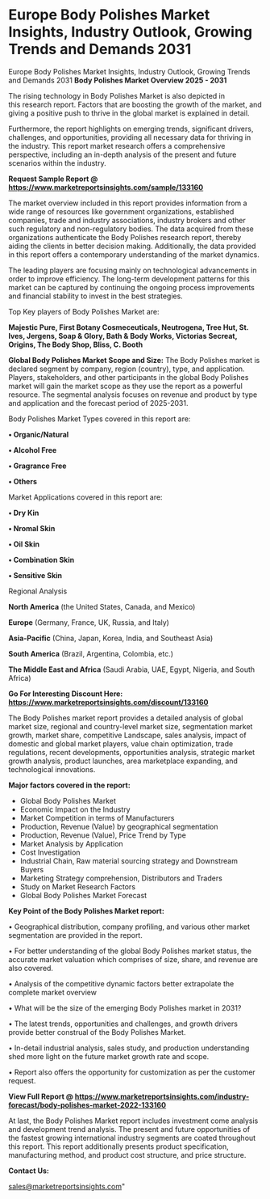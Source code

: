 # Europe Body Polishes Market Insights, Industry Outlook, Growing Trends and Demands 2031
Europe Body Polishes Market Insights, Industry Outlook, Growing Trends and Demands 2031
<Strong> Body Polishes Market Overview 2025 - 2031</strong>

The rising technology in Body Polishes Market is also depicted in this research report. Factors that are boosting the growth of the market, and giving a positive push to thrive in the global market is explained in detail.

Furthermore, the report highlights on emerging trends, significant drivers, challenges, and opportunities, providing all necessary data for thriving in the industry. This report market research offers a comprehensive perspective, including an in-depth analysis of the present and future scenarios within the industry.

<strong>Request Sample Report @ <a href=https://www.marketreportsinsights.com/sample/133160>https://www.marketreportsinsights.com/sample/133160</a></strong>

The market overview included in this report provides information from a wide range of resources like government organizations, established companies, trade and industry associations, industry brokers and other such regulatory and non-regulatory bodies. The data acquired from these organizations authenticate the Body Polishes research report, thereby aiding the clients in better decision making. Additionally, the data provided in this report offers a contemporary understanding of the market dynamics.

The leading players are focusing mainly on technological advancements in order to improve efficiency. The long-term development patterns for this market can be captured by continuing the ongoing process improvements and financial stability to invest in the best strategies.

Top Key players of Body Polishes Market are:

<strong>Majestic Pure, First Botany Cosmeceuticals, Neutrogena, Tree Hut, St. Ives, Jergens, Soap & Glory, Bath & Body Works, Victorias Secreat, Origins, The Body Shop, Bliss, C. Booth</strong>

<strong><b>Global Body Polishes Market Scope and Size:</b></strong>
The Body Polishes market is declared segment by company, region (country), type, and application. Players, stakeholders, and other participants in the global Body Polishes market will gain the market scope as they use the report as a powerful resource. The segmental analysis focuses on revenue and product by type and application and the forecast period of 2025-2031.

Body Polishes Market Types covered in this report are:

<strong>• Organic/Natural

• Alcohol Free

• Gragrance Free

• Others</strong>

Market Applications covered in this report are:

<strong>• Dry Kin

• Nromal Skin

• Oil Skin

• Combination Skin

• Sensitive Skin</strong> 

Regional Analysis

<strong>North America</strong> (the United States, Canada, and Mexico)

<strong>Europe</strong> (Germany, France, UK, Russia, and Italy)

<strong>Asia-Pacific</strong> (China, Japan, Korea, India, and Southeast Asia)

<strong>South America</strong> (Brazil, Argentina, Colombia, etc.)

<strong>The Middle East and Africa</strong> (Saudi Arabia, UAE, Egypt, Nigeria, and South Africa)

<strong>Go For Interesting Discount Here: <a href=https://www.marketreportsinsights.com/discount/133160>https://www.marketreportsinsights.com/discount/133160</a></strong>

The Body Polishes market report provides a detailed analysis of global market size, regional and country-level market size, segmentation market growth, market share, competitive Landscape, sales analysis, impact of domestic and global market players, value chain optimization, trade regulations, recent developments, opportunities analysis, strategic market growth analysis, product launches, area marketplace expanding, and technological innovations.

<strong><b>Major factors covered in the report:</b></strong>
<ul>
  <li>Global Body Polishes Market </li>
  <li>Economic Impact on the Industry</li>
  <li>Market Competition in terms of Manufacturers</li>
  <li>Production, Revenue (Value) by geographical segmentation</li>
  <li>Production, Revenue (Value), Price Trend by Type</li>
  <li>Market Analysis by Application</li>
  <li>Cost Investigation</li>
  <li>Industrial Chain, Raw material sourcing strategy and Downstream Buyers</li>
  <li>Marketing Strategy comprehension, Distributors and Traders</li>
  <li>Study on Market Research Factors</li>
  <li>Global Body Polishes Market Forecast</li>
</ul>

<strong><b>Key Point of the Body Polishes Market report:</b></strong>

• Geographical distribution, company profiling, and various other market segmentation are provided in the report.

• For better understanding of the global Body Polishes market status, the accurate market valuation which comprises of size, share, and revenue are also covered.

• Analysis of the competitive dynamic factors better extrapolate the complete market overview

• What will be the size of the emerging Body Polishes market in 2031?

• The latest trends, opportunities and challenges, and growth drivers provide better construal of the Body Polishes Market.

• In-detail industrial analysis, sales study, and production understanding shed more light on the future market growth rate and scope.

• Report also offers the opportunity for customization as per the customer request.

<strong><b>View Full Report @ <a href=https://www.marketreportsinsights.com/industry-forecast/body-polishes-market-2022-133160>https://www.marketreportsinsights.com/industry-forecast/body-polishes-market-2022-133160</a></b></strong>


At last, the Body Polishes Market report includes investment come analysis and development trend analysis. The present and future opportunities of the fastest growing international industry segments are coated throughout this report. This report additionally presents product specification, manufacturing method, and product cost structure, and price structure.

<strong>Contact Us:</strong>

sales@marketreportsinsights.com"
